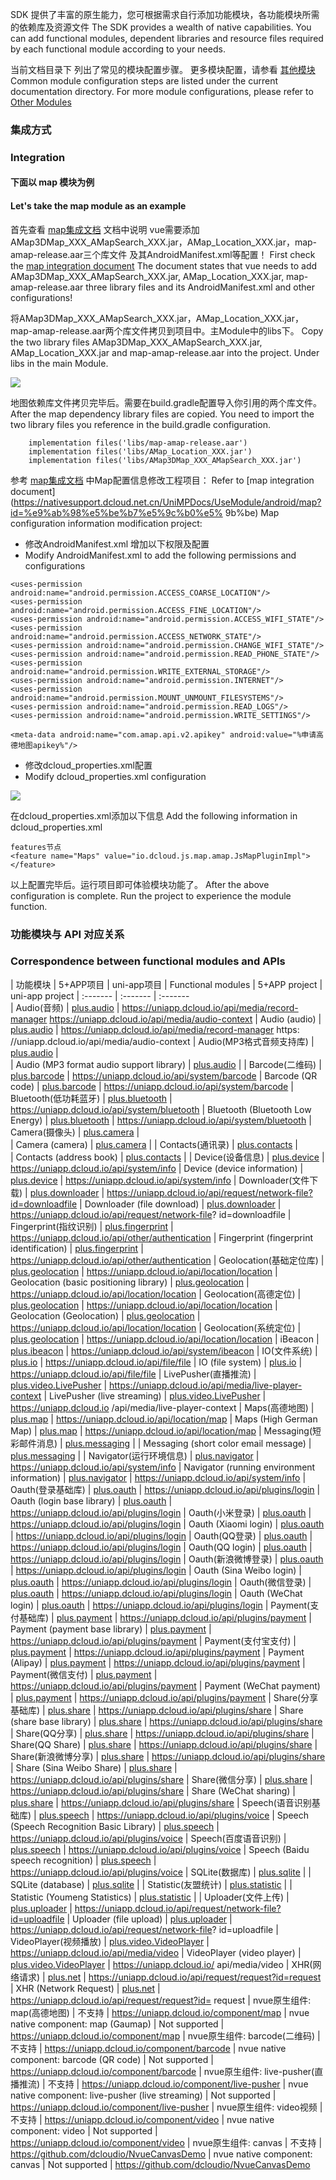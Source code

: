 SDK 提供了丰富的原生能力，您可根据需求自行添加功能模块，各功能模块所需的依赖库及资源文件
The SDK provides a wealth of native capabilities. You can add functional modules, dependent libraries and resource files required by each functional module according to your needs.

当前文档目录下 列出了常见的模块配置步骤。   更多模块配置，请参看 [其他模块](https://nativesupport.dcloud.net.cn/AppDocs/usemodule/androidModuleConfig/others)
Common module configuration steps are listed under the current documentation directory. For more module configurations, please refer to [Other Modules](https://nativesupport.dcloud.net.cn/AppDocs/usemodule/androidModuleConfig/others)

### 集成方式
### Integration

#### 下面以 map 模块为例
#### Let's take the map module as an example
首先查看 [map集成文档](https://nativesupport.dcloud.net.cn/UniMPDocs/UseModule/android/map?id=%e9%ab%98%e5%be%b7%e5%9c%b0%e5%9b%be) 文档中说明 vue需要添加AMap3DMap_XXX_AMapSearch_XXX.jar，AMap_Location_XXX.jar，map-amap-release.aar三个库文件 及其AndroidManifest.xml等配置！
First check the [map integration document](https://nativesupport.dcloud.net.cn/UniMPDocs/UseModule/android/map?id=%e9%ab%98%e5%be%b7%e5%9c%b0%e5%9b%be) The document states that vue needs to add AMap3DMap_XXX_AMapSearch_XXX.jar, AMap_Location_XXX.jar, map-amap-release.aar three library files and its AndroidManifest.xml and other configurations!


将AMap3DMap_XXX_AMapSearch_XXX.jar，AMap_Location_XXX.jar，map-amap-release.aar两个库文件拷贝到项目中。主Module中的libs下。
Copy the two library files AMap3DMap_XXX_AMapSearch_XXX.jar, AMap_Location_XXX.jar and map-amap-release.aar into the project. Under libs in the main Module.

![](https://img.cdn.aliyun.dcloud.net.cn/nativedocs/nativeplugin/android_plugin_img_3_1.png)

地图依赖库文件拷贝完毕后。需要在build.gradle配置导入你引用的两个库文件。
After the map dependency library files are copied. You need to import the two library files you reference in the build.gradle configuration.
```
	implementation files('libs/map-amap-release.aar')
	implementation files('libs/AMap_Location_XXX.jar')
	implementation files('libs/AMap3DMap_XXX_AMapSearch_XXX.jar')
```
参考 [map集成文档](https://nativesupport.dcloud.net.cn/UniMPDocs/UseModule/android/map?id=%e9%ab%98%e5%be%b7%e5%9c%b0%e5%9b%be)  中Map配置信息修改工程项目：
Refer to [map integration document](https://nativesupport.dcloud.net.cn/UniMPDocs/UseModule/android/map?id=%e9%ab%98%e5%be%b7%e5%9c%b0%e5% 9b%be) Map configuration information modification project:

 - 修改AndroidManifest.xml 增加以下权限及配置
 - Modify AndroidManifest.xml to add the following permissions and configurations

```
<uses-permission android:name="android.permission.ACCESS_COARSE_LOCATION"/>
<uses-permission android:name="android.permission.ACCESS_FINE_LOCATION"/>
<uses-permission android:name="android.permission.ACCESS_WIFI_STATE"/>
<uses-permission android:name="android.permission.ACCESS_NETWORK_STATE"/>
<uses-permission android:name="android.permission.CHANGE_WIFI_STATE"/>
<uses-permission android:name="android.permission.READ_PHONE_STATE"/>
<uses-permission android:name="android.permission.WRITE_EXTERNAL_STORAGE"/>
<uses-permission android:name="android.permission.INTERNET"/>
<uses-permission android:name="android.permission.MOUNT_UNMOUNT_FILESYSTEMS"/>
<uses-permission android:name="android.permission.READ_LOGS"/>
<uses-permission android:name="android.permission.WRITE_SETTINGS"/>

<meta-data android:name="com.amap.api.v2.apikey" android:value="%申请高德地图apikey%"/>
```

 - 修改dcloud_properties.xml配置
 - Modify dcloud_properties.xml configuration

![](https://img.cdn.aliyun.dcloud.net.cn/nativedocs/nativeplugin/android_plugin_img_3_2.png)

在dcloud_properties.xml添加以下信息
Add the following information in dcloud_properties.xml

```
features节点
<feature name="Maps" value="io.dcloud.js.map.amap.JsMapPluginImpl"></feature>

```

以上配置完毕后。运行项目即可体验模块功能了。
After the above configuration is complete. Run the project to experience the module function.

### 功能模块与 API 对应关系
### Correspondence between functional modules and APIs

| 功能模块       | 5+APP项目                | uni-app项目 
| Functional modules | 5+APP project | uni-app project
| :-------                | :-------                | :-------                
| Audio(音频)    | [plus.audio](https://www.html5plus.org/doc/zh_cn/audio.html)    | https://uniapp.dcloud.io/api/media/record-manager https://uniapp.dcloud.io/api/media/audio-context 
| Audio (audio) | [plus.audio](https://www.html5plus.org/doc/zh_cn/audio.html) | https://uniapp.dcloud.io/api/media/record-manager https: //uniapp.dcloud.io/api/media/audio-context
| Audio(MP3格式音频支持库)    | [plus.audio](https://www.html5plus.org/doc/zh_cn/audio.html)    |  
| Audio (MP3 format audio support library) | [plus.audio](https://www.html5plus.org/doc/zh_cn/audio.html) |
| Barcode(二维码)         | [plus.barcode](https://www.html5plus.org/doc/zh_cn/barcode.html) | https://uniapp.dcloud.io/api/system/barcode 
| Barcode (QR code) | [plus.barcode](https://www.html5plus.org/doc/zh_cn/barcode.html) | https://uniapp.dcloud.io/api/system/barcode
| Bluetooth(低功耗蓝牙)          | [plus.bluetooth](https://www.html5plus.org/doc/zh_cn/bluetooth.html) | https://uniapp.dcloud.io/api/system/bluetooth 
| Bluetooth (Bluetooth Low Energy) | [plus.bluetooth](https://www.html5plus.org/doc/zh_cn/bluetooth.html) | https://uniapp.dcloud.io/api/system/bluetooth
| Camera(摄像头)           | [plus.camera](https://www.html5plus.org/doc/zh_cn/camera.html)     |  
| Camera (camera) | [plus.camera](https://www.html5plus.org/doc/zh_cn/camera.html) |
| Contacts(通讯录)          | [plus.contacts](https://www.html5plus.org/doc/zh_cn/contacts.html) |  
| Contacts (address book) | [plus.contacts](https://www.html5plus.org/doc/zh_cn/contacts.html) |
| Device(设备信息)           | [plus.device](https://www.html5plus.org/doc/zh_cn/device.html)   | https://uniapp.dcloud.io/api/system/info 
| Device (device information) | [plus.device](https://www.html5plus.org/doc/zh_cn/device.html) | https://uniapp.dcloud.io/api/system/info
| Downloader(文件下载)      | [plus.downloader](https://www.html5plus.org/doc/zh_cn/downloader.html) | https://uniapp.dcloud.io/api/request/network-file?id=downloadfile 
| Downloader (file download) | [plus.downloader](https://www.html5plus.org/doc/zh_cn/downloader.html) | https://uniapp.dcloud.io/api/request/network-file? id=downloadfile
| Fingerprint(指纹识别)     | [plus.fingerprint](https://www.html5plus.org/doc/zh_cn/fingerprint.html) | https://uniapp.dcloud.io/api/other/authentication 
| Fingerprint (fingerprint identification) | [plus.fingerprint](https://www.html5plus.org/doc/zh_cn/fingerprint.html) | https://uniapp.dcloud.io/api/other/authentication
| Geolocation(基础定位库)   | [plus.geolocation](https://www.html5plus.org/doc/zh_cn/geolocation.html) | https://uniapp.dcloud.io/api/location/location 
| Geolocation (basic positioning library) | [plus.geolocation](https://www.html5plus.org/doc/zh_cn/geolocation.html) | https://uniapp.dcloud.io/api/location/location
| Geolocation(高德定位)    	| [plus.geolocation](https://www.html5plus.org/doc/zh_cn/geolocation.html) | https://uniapp.dcloud.io/api/location/location 
| Geolocation (Geolocation) | [plus.geolocation](https://www.html5plus.org/doc/zh_cn/geolocation.html) | https://uniapp.dcloud.io/api/location/location
| Geolocation(系统定位)    | [plus.geolocation](https://www.html5plus.org/doc/zh_cn/geolocation.html) | https://uniapp.dcloud.io/api/location/location 
| iBeacon            | [plus.ibeacon](https://www.html5plus.org/doc/zh_cn/ibeacon.html)     | https://uniapp.dcloud.io/api/system/ibeacon 
| IO(文件系统)           | [plus.io](https://www.html5plus.org/doc/zh_cn/io.html)               | https://uniapp.dcloud.io/api/file/file 
| IO (file system) | [plus.io](https://www.html5plus.org/doc/zh_cn/io.html) | https://uniapp.dcloud.io/api/file/file
| LivePusher(直播推流)      | [plus.video.LivePusher](https://www.html5plus.org/doc/zh_cn/video.html#plus.video.LivePusher) | https://uniapp.dcloud.io/api/media/live-player-context 
| LivePusher (live streaming) | [plus.video.LivePusher](https://www.html5plus.org/doc/zh_cn/video.html#plus.video.LivePusher) | https://uniapp.dcloud.io /api/media/live-player-context
| Maps(高德地图)           | [plus.map](https://www.html5plus.org/doc/zh_cn/maps.html)            | https://uniapp.dcloud.io/api/location/map 
| Maps (High German Map) | [plus.map](https://www.html5plus.org/doc/zh_cn/maps.html) | https://uniapp.dcloud.io/api/location/map
| Messaging(短彩邮件消息)          | [plus.messaging](https://www.html5plus.org/doc/zh_cn/messaging.html) |
| Messaging (short color email message) | [plus.messaging](https://www.html5plus.org/doc/zh_cn/messaging.html) |
| Navigator(运行环境信息)        | [plus.navigator](https://www.html5plus.org/doc/zh_cn/navigator.html) | https://uniapp.dcloud.io/api/system/info 
| Navigator (running environment information) | [plus.navigator](https://www.html5plus.org/doc/zh_cn/navigator.html) | https://uniapp.dcloud.io/api/system/info
| Oauth(登录基础库)             | [plus.oauth](https://www.html5plus.org/doc/zh_cn/oauth.html)        | https://uniapp.dcloud.io/api/plugins/login 
| Oauth (login base library) | [plus.oauth](https://www.html5plus.org/doc/zh_cn/oauth.html) | https://uniapp.dcloud.io/api/plugins/login
| Oauth(小米登录)        | [plus.oauth](https://www.html5plus.org/doc/zh_cn/oauth.html)        | https://uniapp.dcloud.io/api/plugins/login 
| Oauth (Xiaomi login) | [plus.oauth](https://www.html5plus.org/doc/zh_cn/oauth.html) | https://uniapp.dcloud.io/api/plugins/login
| Oauth(QQ登录)                 | [plus.oauth](https://www.html5plus.org/doc/zh_cn/oauth.html)        | https://uniapp.dcloud.io/api/plugins/login 
| Oauth(QQ login)                 | [plus.oauth](https://www.html5plus.org/doc/zh_cn/oauth.html)        | https://uniapp.dcloud.io/api/plugins/login 
| Oauth(新浪微博登录)         | [plus.oauth](https://www.html5plus.org/doc/zh_cn/oauth.html)        | https://uniapp.dcloud.io/api/plugins/login 
| Oauth (Sina Weibo login) | [plus.oauth](https://www.html5plus.org/doc/zh_cn/oauth.html) | https://uniapp.dcloud.io/api/plugins/login
| Oauth(微信登录)          | [plus.oauth](https://www.html5plus.org/doc/zh_cn/oauth.html)         | https://uniapp.dcloud.io/api/plugins/login 
| Oauth (WeChat login) | [plus.oauth](https://www.html5plus.org/doc/zh_cn/oauth.html) | https://uniapp.dcloud.io/api/plugins/login
| Payment(支付基础库)       | [plus.payment](https://www.html5plus.org/doc/zh_cn/payment.html)     | https://uniapp.dcloud.io/api/plugins/payment 
| Payment (payment base library) | [plus.payment](https://www.html5plus.org/doc/zh_cn/payment.html) | https://uniapp.dcloud.io/api/plugins/payment
| Payment(支付宝支付)        | [plus.payment](https://www.html5plus.org/doc/zh_cn/payment.html)     | https://uniapp.dcloud.io/api/plugins/payment 
| Payment (Alipay) | [plus.payment](https://www.html5plus.org/doc/zh_cn/payment.html) | https://uniapp.dcloud.io/api/plugins/payment
| Payment(微信支付)          | [plus.payment](https://www.html5plus.org/doc/zh_cn/payment.html)     | https://uniapp.dcloud.io/api/plugins/payment 
| Payment (WeChat payment) | [plus.payment](https://www.html5plus.org/doc/zh_cn/payment.html) | https://uniapp.dcloud.io/api/plugins/payment
| Share(分享基础库)                    | [plus.share](https://www.html5plus.org/doc/zh_cn/share.html)          | https://uniapp.dcloud.io/api/plugins/share 
| Share (share base library) | [plus.share](https://www.html5plus.org/doc/zh_cn/share.html) | https://uniapp.dcloud.io/api/plugins/share
| Share(QQ分享)                       | [plus.share](https://www.html5plus.org/doc/zh_cn/share.html)         | https://uniapp.dcloud.io/api/plugins/share 
| Share(QQ Share)                       | [plus.share](https://www.html5plus.org/doc/zh_cn/share.html)         | https://uniapp.dcloud.io/api/plugins/share 
| Share(新浪微博分享)                 | [plus.share](https://www.html5plus.org/doc/zh_cn/share.html)         | https://uniapp.dcloud.io/api/plugins/share 
| Share (Sina Weibo Share) | [plus.share](https://www.html5plus.org/doc/zh_cn/share.html) | https://uniapp.dcloud.io/api/plugins/share
| Share(微信分享)               | [plus.share](https://www.html5plus.org/doc/zh_cn/share.html)          | https://uniapp.dcloud.io/api/plugins/share 
| Share (WeChat sharing) | [plus.share](https://www.html5plus.org/doc/zh_cn/share.html) | https://uniapp.dcloud.io/api/plugins/share
| Speech(语音识别基础库)               | [plus.speech](https://www.html5plus.org/doc/zh_cn/speech.html)        | https://uniapp.dcloud.io/api/plugins/voice 
| Speech (Speech Recognition Basic Library) | [plus.speech](https://www.html5plus.org/doc/zh_cn/speech.html) | https://uniapp.dcloud.io/api/plugins/voice
| Speech(百度语音识别)             | [plus.speech](https://www.html5plus.org/doc/zh_cn/speech.html)        | https://uniapp.dcloud.io/api/plugins/voice 
| Speech (Baidu speech recognition) | [plus.speech](https://www.html5plus.org/doc/zh_cn/speech.html) | https://uniapp.dcloud.io/api/plugins/voice
| SQLite(数据库)                   | [plus.sqlite](https://www.html5plus.org/doc/zh_cn/sqlite.html)       |
| SQLite (database) | [plus.sqlite](https://www.html5plus.org/doc/zh_cn/sqlite.html) |
| Statistic(友盟统计)         | [plus.statistic](https://www.html5plus.org/doc/zh_cn/statistic.html)  |
| Statistic (Youmeng Statistics) | [plus.statistic](https://www.html5plus.org/doc/zh_cn/statistic.html) |
| Uploader(文件上传)                | [plus.uploader](https://www.html5plus.org/doc/zh_cn/uploader.html)    | https://uniapp.dcloud.io/api/request/network-file?id=uploadfile 
| Uploader (file upload) | [plus.uploader](https://www.html5plus.org/doc/zh_cn/uploader.html) | https://uniapp.dcloud.io/api/request/network-file? id=uploadfile
| VideoPlayer(视频播放)                 | [plus.video.VideoPlayer](https://www.html5plus.org/doc/zh_cn/video.html#plus.video.VideoPlayer) | https://uniapp.dcloud.io/api/media/video 
| VideoPlayer (video player) | [plus.video.VideoPlayer](https://www.html5plus.org/doc/zh_cn/video.html#plus.video.VideoPlayer) | https://uniapp.dcloud.io/ api/media/video
| XHR(网络请求)                        | [plus.net](https://www.html5plus.org/doc/zh_cn/xhr.html)              | https://uniapp.dcloud.io/api/request/request?id=request 
| XHR (Network Request) | [plus.net](https://www.html5plus.org/doc/zh_cn/xhr.html) | https://uniapp.dcloud.io/api/request/request?id= request
| nvue原生组件: map(高德地图)       | 不支持 | https://uniapp.dcloud.io/component/map 
| nvue native component: map (Gaumap) | Not supported | https://uniapp.dcloud.io/component/map
| nvue原生组件: barcode(二维码)    | 不支持 | https://uniapp.dcloud.io/component/barcode 
| nvue native component: barcode (QR code) | Not supported | https://uniapp.dcloud.io/component/barcode
| nvue原生组件: live-pusher(直播推流)  | 不支持 | https://uniapp.dcloud.io/component/live-pusher 
| nvue native component: live-pusher (live streaming) | Not supported | https://uniapp.dcloud.io/component/live-pusher
| nvue原生组件: video视频      | 不支持 | https://uniapp.dcloud.io/component/video 
| nvue native component: video | Not supported | https://uniapp.dcloud.io/component/video
| nvue原生组件: canvas            | 不支持 | https://github.com/dcloudio/NvueCanvasDemo 
| nvue native component: canvas | Not supported | https://github.com/dcloudio/NvueCanvasDemo
